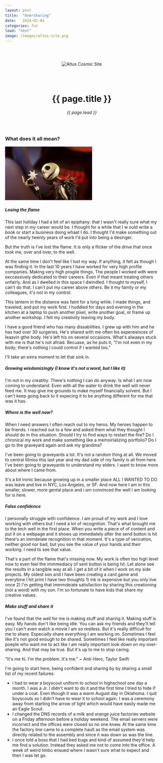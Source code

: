 ```yaml
---
layout: post
title:  "Oversharing"
date:   2024-01-04
categories: fun 
lead: "test"
image: /images/altus-site.png
---
```


<div style="margin: 0 auto; text-align:center;padding:45px 0;">
<div style="padding-bottom: 50px;"><img src="{{ page.image }}" alt="Altus Cosmic Site" /></div>
<h1>{{ page.title }}</h1>
<em>{{ page.lead }}</em>
</div>

### What does it all mean?

![alt text](/images/jack-what-does-it-mean.jpg)

##### Losing the flame

This last holiday I had a bit of an epiphany: that I wasn't really sure what my next step in my  career would be. I thought for  a while that  I w ould  write a  book or start a business doing whaat  I do. I thought  I'd  make something out of the  nearly twenty years of work I'd put  into being a  desinger.

But the truth is I've lost the flame. It is only a flicker of  the  drive that once took me,  over and over, to the well.

At the same time I don't feel like I lost my way. If anything, it felt as though I was finding it. In the last 10 years I have worked for very high  profile companies. Making very high progile things. The people I  worked with were  exccessively  dedicated  to their careers. Even if that  meant treating others  unfairly. And as I dwelled in this  space I dwindled. I thought  to myself, I can't do that. I  can't  put  my  career above  others. Be it my  family or  my colleagues, it's not in my  control.

This  lantern in the  distance was faint for a long while. I made things, and traveled, and put my   work first. I huddled for days and evening in the kitchen at a laptop to push another pixel, write another goal, or frame up another workshop. I felt my creativity leaving my body.

I have a good friend who has many dissabilities. I  grew up  with him and he has had over 30 surgeries. He's shared with me often his expereiences of leaavin gthe body. He's left his on several occasions. What's alwaays stuck with  me is that  he's not afriad. Becuase, as he  puts it, "I'm not even in my  body; there's nothing I  could control  if I wanted too."

I'll take  an extra moment to let that sink in.

##### Growing wisdomizingly (I know  it's not a word, but I like it)

I'm not in my creatitiy. There's nothing I can do anyway. Is what I am now coming to understand. Even with all the water to drink the well will never feed me. It may give me grounds to make myself financially solvent. But I can't keep going back to it expecing it to be  anything different for me that was it has.

##### Where is the well now?

When I need answers I often reach  out  to my heros. My heroes happen to be friends. I reached out to a few and asked them what they thought I should do in this situation. Should I try to find ways to restart the fire? Do I chronical my work and make something like a memoirializing portfolio? Do I go to the graveyard again and ask my grandma?

I've been going to graveyards a lot. It's not a random thing at all. We moved to central Illinios this last year and my dad side of my family is all from here. I've been going to graveyards to understand my elders. I want to know more about where I came from.

It's a bit ironic because growing up in a smaller place ALL I WANTED TO DO was leave and live in NYC, Los Angeles, or SF. And now here I am in this smaller, slower, more gental place and i am convinced the well I am looking for is here.

##### False confidence

I personally struggle with confidence. I am proud of my work and I love working with others but I need a lot of recognition. That's what brought me to the tech well in the first place. When you write a piece of of content and put it on a webpage and it shows up  immediately after the send button is hit there's an immdeiate recognition in that moment. It's a type of verication, neither good nor bad, but you see the value of your hands and their working. I need to see that value.

That's a part of the flame that's missing now. My work is often too high level now to even feel the immmediacy of sent button is being hit. Let alone see the results in a tangible way at all. I get a bit of it when I work on my side projects. My oldest son and I  have been creating a card game and everytime I hit print I have two thoughts 1) ink is expensive but you only live once 2) I'm getting that immmdeiate satisfaction by sharing this creationing (not a word) with my son. I'm so fortunate to have kids that share my creative values.

##### Make stuff and share it

I've found that the well for me is making stuff and sharing it. Making stuff is easy. My hands don't like being idle. You can ask my friends and they'll tell you I can't even watch a movie I am so restless. But it's really difficult for me to share. Especially share everything I am working on. Sometimes I feel like it's not good enough to be shared. Sometimes I feel like really important poeple who want me to act like I am really important look down on my over-sharing. And that may be true. But it's up to me to stop caring.

"It's me hi. I'm the problem. It's me." ~ Anti-Hero, Taylor Swift

I'm going to start here, being confident and sharing by by sharing a small list of my recent failures:

- I had to wear a boyscout uniform to school in highschool one day a month. I was a Jr. I didn't want to do it and the first time I tried to hide if under a coat. Even though it was a warm August day in Oklahoma. I quit boyscouts so I didn't have to wear it to school again. I was a ceremony away from starting the arrow of light which would have easily made me an Eagle Scout.
- I changed the DNS records of a milk and orange juice factories website on a Friday afternoon before a holiday weekend. The email servers were incorrect and the offices were closed so no one knew. At the same time the factory line came to a complete hault as the email system was directly related to the assembly and since it was down so was the line.
- I once told a boss that I had bed bugs and kind of assumed they'd help me find a solution. Instead they asked me not to come into the office. A week of weird limbo ensued where I wasn't sure what to expect and then I was let go.